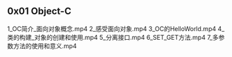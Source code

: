 ## 0x01 Object-C

1_OC简介_面向对象概念.mp4
2_感受面向对象.mp4
3_OC的HelloWorld.mp4
4_类的构建_对象的创建和使用.mp4
5_分离接口.mp4
6_SET_GET方法.mp4
7_多参数方法的使用和意义.mp4
